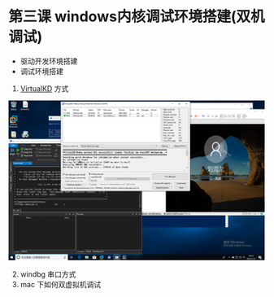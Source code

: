 # 第三课 windows内核调试环境搭建(双机调试)
* 驱动开发环境搭建
* 调试环境搭建
1. [VirtualKD](https://github.com/haidragon/VirtualKD-Redux) 方式

![](./image/1.png)

2. windbg 串口方式
3. mac 下如何双虚拟机调试






